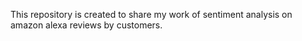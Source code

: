 This repository is created to share my work of sentiment analysis on amazon alexa reviews by customers.